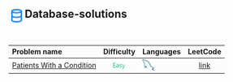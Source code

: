 ## <div align="left"><img src="https://github.com/AnasImloul/Leetcode-Solutions/blob/main/icons/data.svg" width="32px" align="left"/>Database-solutions</div>
<br>

| Problem name | Difficulty | Languages | LeetCode |
|:-------------|:----------:|:----------|:--------:|
|[Patients With a Condition](./Patients%20With%20a%20Condition)|<img src="https://github.com/AnasImloul/Leetcode-Solutions/blob/main/icons/easy.svg" height="12px" align="center"/>|<a href="./Patients%20With%20a%20Condition/Patients%20With%20a%20Condition.txt"><img src="https://github.com/AnasImloul/Leetcode-Solutions/blob/main/icons/mysql.svg" width="24px" align="center"/></a>|[link](https://www.leetcode.com/problems/patients-with-a-condition)|
